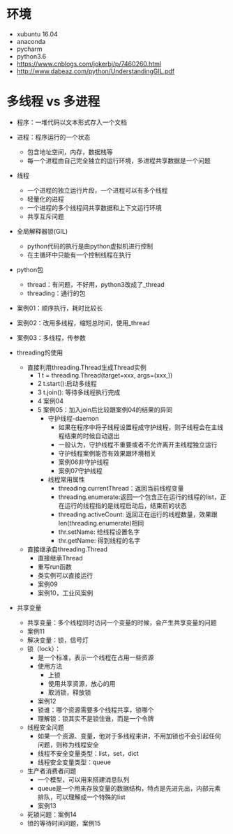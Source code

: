 # 环境
- xubuntu 16.04
- anaconda
- pycharm
- python3.6
- https://www.cnblogs.com/jokerbj/p/7460260.html
- http://www.dabeaz.com/python/UnderstandingGIL.pdf

# 多线程 vs 多进程
- 程序：一堆代码以文本形式存入一个文档
- 进程：程序运行的一个状态
  - 包含地址空间，内存，数据栈等
  - 每一个进程由自己完全独立的运行环境，多进程共享数据是一个问题
- 线程
  - 一个进程的独立运行片段，一个进程可以有多个线程
  - 轻量化的进程
  - 一个进程的多个线程间共享数据和上下文运行环境
  - 共享互斥问题
- 全局解释器锁(GIL)
  - python代码的执行是由python虚拟机进行控制
  - 在主循环中只能有一个控制线程在执行

- python包
  - thread：有问题，不好用，python3改成了_thread
  - threading：通行的包
- 案例01：顺序执行，耗时比较长
- 案例02：改用多线程，缩短总时间，使用_thread
- 案例03：多线程，传参数

- threading的使用
  - 直接利用threading.Thread生成Thread实例
    - 1 t = threading.Thread(target=xxx, args=(xxx,))
    - 2 t.start():启动多线程
    - 3 t.join(): 等待多线程执行完成
    - 4 案例04
    - 5 案例05：加入join后比较跟案例04的结果的异同
      - 守护线程-daemon
        - 如果在程序中将子线程设置程成守护线程，则子线程会在主线程结束的时候自动退出
        - 一般认为，守护线程不重要或者不允许离开主线程独立运行
        - 守护线程案例能否有效果跟环境相关
        - 案例06非守护线程
        - 案例07守护线程
      - 线程常用属性
        - threading.currentThread：返回当前线程变量
        - threading.enumerate:返回一个包含正在运行的线程的list，正在运行的线程指的是线程启动后，结束前的状态
        - threading.activeCount: 返回正在运行的线程数量，效果跟 len(threading.enumerate)相同
        - thr.setName: 给线程设置名字
        - thr.getName: 得到线程的名字
  - 直接继承自threading.Thread
    - 直接继承Thread
    - 重写run函数
    - 类实例可以直接运行
    - 案例09
    - 案例10，工业风案例
- 共享变量
  - 共享变量：多个线程同时访问一个变量的时候，会产生共享变量的问题
  - 案例11
  - 解决变量：锁，信号灯
  - 锁（lock）：
    - 是一个标准，表示一个线程在占用一些资源
    - 使用方法
      - 上锁
      - 使用共享资源，放心的用
      - 取消锁，释放锁
    - 案例12
    - 锁谁：哪个资源需要多个线程共享，锁哪个
    - 理解锁：锁其实不是锁住谁，而是一个令牌
  - 线程安全问题
    - 如果一个资源、变量，他对于多线程来讲，不用加锁也不会引起任何问题，则称为线程安全
    - 线程不安全变量类型：list，set，dict
    - 线程安全变量类型：queue
  - 生产者消费者问题
    - 一个模型，可以用来搭建消息队列
    - queue是一个用来存放变量的数据结构，特点是先进先出，内部元素排队，可以理解成一个特殊的list
    - 案例13
  - 死锁问题：案例14
  - 锁的等待时间问题，案例15

  
  
  
